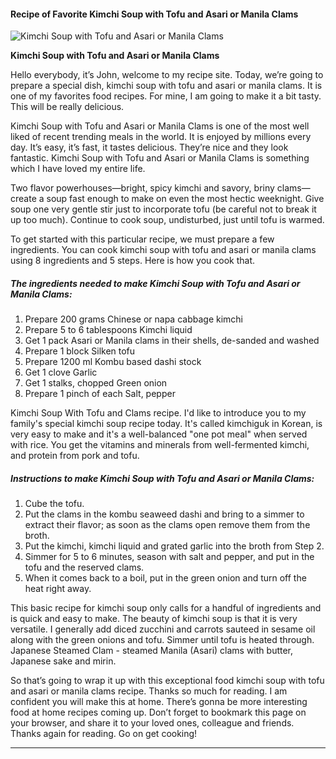             

#### Recipe of Favorite Kimchi Soup with Tofu and Asari or Manila Clams

![Kimchi Soup with Tofu and Asari or Manila Clams](https://img-global.cpcdn.com/recipes/5684519815348224/751x532cq70/kimchi-soup-with-tofu-and-asari-or-manila-clams-recipe-main-photo.jpg)

**Kimchi Soup with Tofu and Asari or Manila Clams**

Hello everybody, it’s John, welcome to my recipe site. Today, we’re going to prepare a special dish, kimchi soup with tofu and asari or manila clams. It is one of my favorites food recipes. For mine, I am going to make it a bit tasty. This will be really delicious.

Kimchi Soup with Tofu and Asari or Manila Clams is one of the most well liked of recent trending meals in the world. It is enjoyed by millions every day. It’s easy, it’s fast, it tastes delicious. They’re nice and they look fantastic. Kimchi Soup with Tofu and Asari or Manila Clams is something which I have loved my entire life.

Two flavor powerhouses—bright, spicy kimchi and savory, briny clams—create a soup fast enough to make on even the most hectic weeknight. Give soup one very gentle stir just to incorporate tofu (be careful not to break it up too much). Continue to cook soup, undisturbed, just until tofu is warmed.

To get started with this particular recipe, we must prepare a few ingredients. You can cook kimchi soup with tofu and asari or manila clams using 8 ingredients and 5 steps. Here is how you cook that.

##### The ingredients needed to make Kimchi Soup with Tofu and Asari or Manila Clams:

1.  Prepare 200 grams Chinese or napa cabbage kimchi
2.  Prepare 5 to 6 tablespoons Kimchi liquid
3.  Get 1 pack Asari or Manila clams in their shells, de-sanded and washed
4.  Prepare 1 block Silken tofu
5.  Prepare 1200 ml Kombu based dashi stock
6.  Get 1 clove Garlic
7.  Get 1 stalks, chopped Green onion
8.  Prepare 1 pinch of each Salt, pepper

Kimchi Soup With Tofu and Clams recipe. I'd like to introduce you to my family's special kimchi soup recipe today. It's called kimchiguk in Korean, is very easy to make and it's a well-balanced "one pot meal" when served with rice. You get the vitamins and minerals from well-fermented kimchi, and protein from pork and tofu.

##### Instructions to make Kimchi Soup with Tofu and Asari or Manila Clams:

1.  Cube the tofu.
2.  Put the clams in the kombu seaweed dashi and bring to a simmer to extract their flavor; as soon as the clams open remove them from the broth.
3.  Put the kimchi, kimchi liquid and grated garlic into the broth from Step 2.
4.  Simmer for 5 to 6 minutes, season with salt and pepper, and put in the tofu and the reserved clams.
5.  When it comes back to a boil, put in the green onion and turn off the heat right away.

This basic recipe for kimchi soup only calls for a handful of ingredients and is quick and easy to make. The beauty of kimchi soup is that it is very versatile. I generally add diced zucchini and carrots sauteed in sesame oil along with the green onions and tofu. Simmer until tofu is heated through. Japanese Steamed Clam - steamed Manila (Asari) clams with butter, Japanese sake and mirin.

So that’s going to wrap it up with this exceptional food kimchi soup with tofu and asari or manila clams recipe. Thanks so much for reading. I am confident you will make this at home. There’s gonna be more interesting food at home recipes coming up. Don’t forget to bookmark this page on your browser, and share it to your loved ones, colleague and friends. Thanks again for reading. Go on get cooking!

* * *